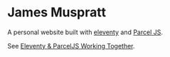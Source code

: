 # James Muspratt

A personal website built with [eleventy](https://www.11ty.io) and [Parcel JS](http://parceljs.org).

See [Eleventy & ParcelJS Working Together](https://cloudsh.com/eleventy/eleventy_and_parceljs_working_together.html).


